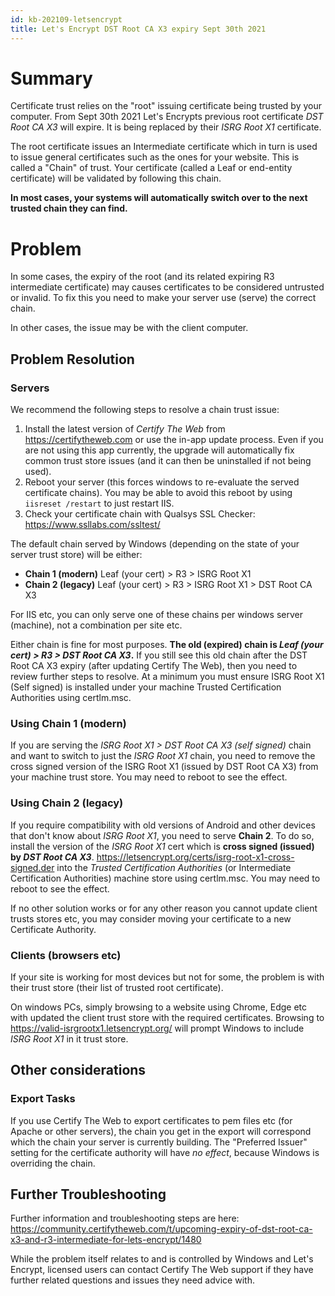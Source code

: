 ```yaml
---
id: kb-202109-letsencrypt
title: Let's Encrypt DST Root CA X3 expiry Sept 30th 2021 
---
```


# Summary

Certificate trust relies on the "root" issuing certificate being trusted by your computer. From Sept 30th 2021 Let's Encrypts previous root certificate *DST Root CA X3* will expire. It is being replaced by their *ISRG Root X1* certificate.

The root certificate issues an Intermediate certificate which in turn is used to issue general certificates such as the ones for your website. This is called a "Chain" of trust. Your certificate (called a Leaf or end-entity certificate) will be validated by following this chain.

**In most cases, your systems will automatically switch over to the next trusted chain they can find.**

# Problem
In some cases, the expiry of the root (and its related expiring R3 intermediate certificate) may causes certificates to be considered untrusted or invalid. To fix this you need to make your server use (serve) the correct chain.

In other cases, the issue may be with the client computer.

## Problem Resolution

### Servers

We recommend the following steps to resolve a chain trust issue:

1. Install the latest version of *Certify The Web* from https://certifytheweb.com or use the in-app update process. Even if you are not using this app currently, the upgrade will automatically fix common trust store issues (and it can then be uninstalled if not being used).
2. Reboot your server (this forces windows to re-evaluate the served certificate chains). You may be able to avoid this reboot by using `iisreset /restart` to just restart IIS.
3. Check your certificate chain with Qualsys SSL Checker: https://www.ssllabs.com/ssltest/

The default chain served by Windows (depending on the state of your server trust store) will be either:
- **Chain 1 (modern)** Leaf (your cert) > R3 > ISRG Root X1
- **Chain 2 (legacy)** Leaf (your cert) > R3 > ISRG Root X1 > DST Root CA X3

For IIS etc, you can only serve one of these chains per windows server (machine), not a combination per site etc.

Either chain is fine for most purposes. **The old (expired) chain is *Leaf (your cert) > R3 > DST Root CA X3*.** If you still see this old chain after the DST Root CA X3 expiry (after updating Certify The Web), then you need to review further steps to resolve. At a minimum you must ensure ISRG Root X1 (Self signed) is installed under your machine Trusted Certification Authorities using certlm.msc.

### Using Chain 1 (modern)
If you are serving the *ISRG Root X1 > DST Root CA X3 (self signed)* chain and want to switch to just the *ISRG Root X1* chain, you need to remove the cross signed version of the ISRG Root X1 (issued by DST Root CA X3) from your machine trust store. You may need to reboot to see the effect.

### Using Chain 2 (legacy)
If you require compatibility with old versions of Android and other devices that don't know about *ISRG Root X1*, you need to serve **Chain 2**. To do so, install the version of the *ISRG Root X1* cert which is **cross signed (issued) by *DST Root CA X3***. https://letsencrypt.org/certs/isrg-root-x1-cross-signed.der into the *Trusted Certification Authorities* (or Intermediate Certification Authorities) machine store using certlm.msc. You may need to reboot to see the effect.

If no other solution works or for any other reason you cannot update client trusts stores etc, you may consider moving your certificate to a new Certificate Authority.

### Clients (browsers etc)
If your site is working for most devices but not for some, the problem is with their trust store (their list of trusted root certificate).

On windows PCs, simply browsing to a website using Chrome, Edge etc with updated the client trust store with the required certificates. Browsing to https://valid-isrgrootx1.letsencrypt.org/ will prompt Windows to include *ISRG Root X1* in it trust store.

## Other considerations
### Export Tasks
If you use Certify The Web to export certificates to pem files etc (for Apache or other servers), the chain you get in the export will correspond which the chain your server is currently building. The "Preferred Issuer" setting for the certificate authority will have *no effect*, because Windows is overriding the chain.

## Further Troubleshooting
Further information and troubleshooting steps are here: https://community.certifytheweb.com/t/upcoming-expiry-of-dst-root-ca-x3-and-r3-intermediate-for-lets-encrypt/1480

While the problem itself relates to and is controlled by Windows and Let's Encrypt, licensed users can contact Certify The Web support if they have further related questions and issues they need advice with.